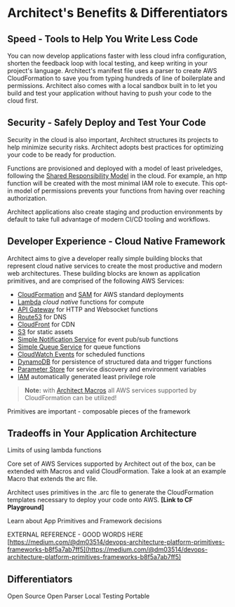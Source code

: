 # Architect's Benefits & Differentiators

## Speed - Tools to Help You Write Less Code
You can now develop applications faster with less cloud infra configuration, shorten the feedback loop with local testing, and keep writing in your project's language. Architect's manifest file uses a parser to create AWS CloudFormation to save you from typing hundreds of line of boilerplate and permissions. Architect also comes with a local sandbox built in to let you build and test your application without having to push your code to the cloud first. 

## Security - Safely Deploy and Test Your Code

Security in the cloud is also important, Architect structures its projects to help minimize security risks. Architect adopts best practices for optimizing your code to be ready for production. 

Functions are provisioned and deployed with a model of least priveledges, following the [Shared Responsibility Model](https://aws.amazon.com/compliance/shared-responsibility-model/) in the cloud. For example, an http function will be created with the most minimal IAM role to execute. This opt-in model of permissions prevents your functions from having over reaching authorization.

Architect applications also create staging and production environments by default to take full advantage of modern CI/CD tooling and workflows.

## Developer Experience - Cloud Native Framework

Architect aims to give a developer really simple building blocks that represent cloud native services to create the most productive and modern web architectures. These building blocks are known as application primitives, and are comprised of the following AWS Services: 
- [CloudFormation](https://aws.amazon.com/cloudformation/) and [SAM](https://docs.aws.amazon.com/serverless-application-model/latest/developerguide/serverless-sam-reference.html#serverless-sam-cli) for AWS standard deployments
- [Lambda](https://aws.amazon.com/lambda/) *cloud native* functions for compute
- [API Gateway](https://aws.amazon.com/api-gateway/) for HTTP and Websocket functions
- [Route53](https://aws.amazon.com/route53) for DNS
- [CloudFront](https://aws.amazon.com/cloudfront/) for CDN
- [S3](https://aws.amazon.com/s3/) for static assets
- [Simple Notification Service](https://aws.amazon.com/sns/) for event pub/sub functions
- [Simple Queue Service](https://aws.amazon.com/sqs/) for queue functions
- [CloudWatch Events](https://docs.aws.amazon.com/lambda/latest/dg/with-scheduled-events.html) for scheduled functions
- [DynamoDB](https://aws.amazon.com/dynamodb/) for persistence of structured data and trigger functions
- [Parameter Store](https://docs.aws.amazon.com/systems-manager/latest/userguide/systems-manager-paramstore.html) for service discovery and environment variables
- [IAM](https://docs.aws.amazon.com/IAM/latest/UserGuide/best-practices.html#grant-least-privilege) automatically generated least privilege role

> **Note:** with [Architect Macros](/primitives/macros) all AWS services supported by CloudFormation can be utilized!

Primitives are important - composable pieces of the framework 

## Tradeoffs in Your Application Architecture

Limits of using lambda functions  

Core set of AWS Services supported by Architect out of the box, can be extended with Macros and valid CloudFormation. Take a look at an example Macro that extends the arc file. 

Architect uses primitives in the .arc file to generate the CloudFormation templates necessary to deploy your code onto AWS. **[Link to CF Playground]** 

Learn about App Primitives and Framework decisions

EXTERNAL REFERENCE - GOOD WORDS HERE [https://medium.com/@dm03514/devops-architecture-platform-primitives-frameworks-b8f5a7ab7ff5](https://medium.com/@dm03514/devops-architecture-platform-primitives-frameworks-b8f5a7ab7ff5)

## Differentiators
Open Source 
Open Parser 
Local Testing 
Portable
